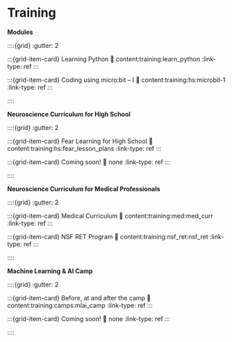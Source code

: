# Training

**Modules**

::::{grid}
:gutter: 2

:::{grid-item-card} Learning Python
:link: content:training:learn_python
:link-type: ref
:::

:::{grid-item-card} Coding using micro:bit – I
:link: content:training:hs:microbit-1
:link-type: ref
:::

::::

**Neuroscience Curriculum for High School**

::::{grid}
:gutter: 2

:::{grid-item-card} Fear Learning for High School
:link: content:training:hs:fear_lesson_plans
:link-type: ref
:::

:::{grid-item-card} Coming soon!
:link: none
:link-type: ref
:::

::::

**Neuroscience Curriculum for Medical Professionals**

::::{grid}
:gutter: 2

:::{grid-item-card} Medical Curriculum
:link: content:training:med:med_curr
:link-type: ref
:::

:::{grid-item-card} NSF RET Program
:link: content:training:nsf_ret:nsf_ret
:link-type: ref
:::

::::

**Machine Learning & AI Camp**

::::{grid}
:gutter: 2

:::{grid-item-card} Before, at and after the camp
:link: content:training:camps:mlai_camp
:link-type: ref
:::

:::{grid-item-card} Coming soon!
:link: none
:link-type: ref
:::

::::